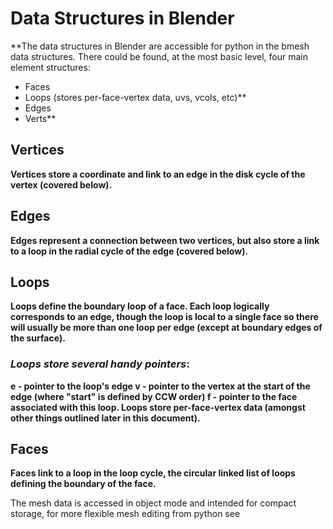
# Data Structures in Blender

**The data structures in Blender are accessible for python in the bmesh data structures. There could be found, at the most basic level, four main element structures:

- Faces
- Loops (stores per-face-vertex data, uvs, vcols, etc)**
- Edges
- Verts**

## Vertices
**Vertices store a coordinate and link to an edge in the disk cycle of the vertex (covered below).**

## Edges
**Edges represent a connection between two vertices, but also store a link to a loop in the radial cycle of the edge (covered below).**

## Loops
**Loops define the boundary loop of a face. Each loop logically corresponds to an edge, though the loop is local to a single face so there will usually be more than one loop per edge (except at boundary edges of the surface).**

### _Loops store several handy pointers_:

**e - pointer to the loop's edge
v - pointer to the vertex at the start of the edge (where "start" is defined by CCW order)
f - pointer to the face associated with this loop.
Loops store per-face-vertex data (amongst other things outlined later in this document).**

## Faces
**Faces link to a loop in the loop cycle, the circular linked list of loops defining the boundary of the face.**


The mesh data is accessed in object mode and intended for compact storage, for more flexible mesh editing from python see
